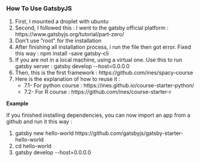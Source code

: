 
<div> 
<h3>How To Use GatsbyJS</h3>
</div>
<div> 
<ol>
<li> First, I mounted a droplet with ubuntu </li>
<li> Second, I followed this : I went to the gatsby official platform : https://www.gatsbyjs.org/tutorial/part-zero/</li>
<li> Don't use "root" for the installation</li>
<li> After finishing all installation process, i run the file then got error. Fixed this way : npm install -save gatsby-cli</li>
<li> If you are not in a local machine, using a virtual one. Use this to run gatsby server : gatsby develop --host=0.0.0.0</li>

<li> Then, this is the first framework : https://github.com/ines/spacy-course</li>
<li> Here is the explanation of how to reuse it : 
<ul>
 <li>7.1- For python course : https://ines.github.io/course-starter-python/</li>
 <li>7.2- For R course : https://github.com/ines/course-starter-r</li>
 </ul>
 </li>
 </ol>
 </div>
 
<strong>Example</strong>
<p>
If you finished installing dependencies, you can now import an app from a github and run it this way :
</p>
<p>
<ol>
<li> gatsby new hello-world https://github.com/gatsbyjs/gatsby-starter-hello-world</li>
<li> cd hello-world</li>
<li> gatsby develop --host=0.0.0.0</li>
</ol>

</p>
